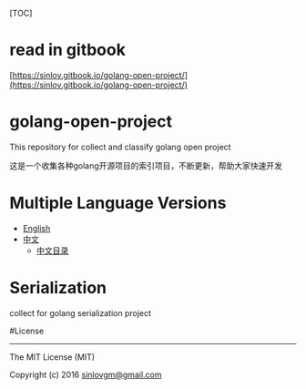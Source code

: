 [TOC]

# read in gitbook

[https://sinlov.gitbook.io/golang-open-project/](https://sinlov.gitbook.io/golang-open-project/)

# golang-open-project

This repository for collect and classify golang open project

这是一个收集各种golang开源项目的索引项目，不断更新，帮助大家快速开发


# Multiple Language Versions

* [English](en/)
* [中文](zh/)
    - [中文目录](zh/preface.md)

# Serialization

collect for golang serialization project



#License

---

The MIT License (MIT)

Copyright (c) 2016 sinlovgm@gmail.com
